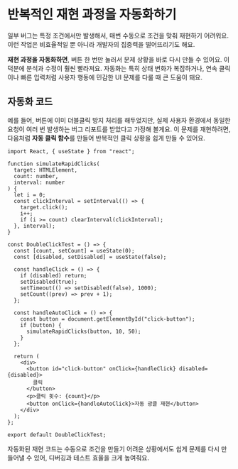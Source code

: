 # 반복적인 재현 과정을 자동화하기

일부 버그는 특정 조건에서만 발생해서, 매번 수동으로 조건을 맞춰 재현하기 어려워요. 이런 작업은 비효율적일 뿐 아니라 개발자의 집중력을 떨어뜨리기도 해요.

**재현 과정을 자동화하면**, 버튼 한 번만 눌러서 문제 상황을 바로 다시 만들 수 있어요. 이 덕분에 분석과 수정이 훨씬 빨라져요. 자동화는 특히 상태 변화가 복잡하거나, 연속 클릭이나 빠른 입력처럼 사용자 행동에 민감한 UI 문제를 다룰 때 큰 도움이 돼요.

## 자동화 코드

예를 들어, 버튼에 이미 더블클릭 방지 처리를 해두었지만, 실제 사용자 환경에서 동일한 요청이 여러 번 발생하는 버그 리포트를 받았다고 가정해 볼게요. 이 문제를 재현하려면, 다음처럼 **자동 클릭 함수**를 만들어 반복적인 클릭 상황을 쉽게 만들 수 있어요.

```tsx 3,4,5,6,7,8,9,10,26
import React, { useState } from "react";

function simulateRapidClicks(
  target: HTMLElement,
  count: number,
  interval: number
) {
  let i = 0;
  const clickInterval = setInterval(() => {
    target.click();
    i++;
    if (i >= count) clearInterval(clickInterval);
  }, interval);
}

const DoubleClickTest = () => {
  const [count, setCount] = useState(0);
  const [disabled, setDisabled] = useState(false);

  const handleClick = () => {
    if (disabled) return;
    setDisabled(true);
    setTimeout(() => setDisabled(false), 1000);
    setCount((prev) => prev + 1);
  };

  const handleAutoClick = () => {
    const button = document.getElementById("click-button");
    if (button) {
      simulateRapidClicks(button, 10, 50);
    }
  };

  return (
    <div>
      <button id="click-button" onClick={handleClick} disabled={disabled}>
        클릭
      </button>
      <p>클릭 횟수: {count}</p>
      <button onClick={handleAutoClick}>자동 광클 재현</button>
    </div>
  );
};

export default DoubleClickTest;
```

자동화된 재현 코드는 수동으로 조건을 만들기 어려운 상황에서도 쉽게 문제를 다시 만들어낼 수 있어, 디버깅과 테스트 효율을 크게 높여줘요.
